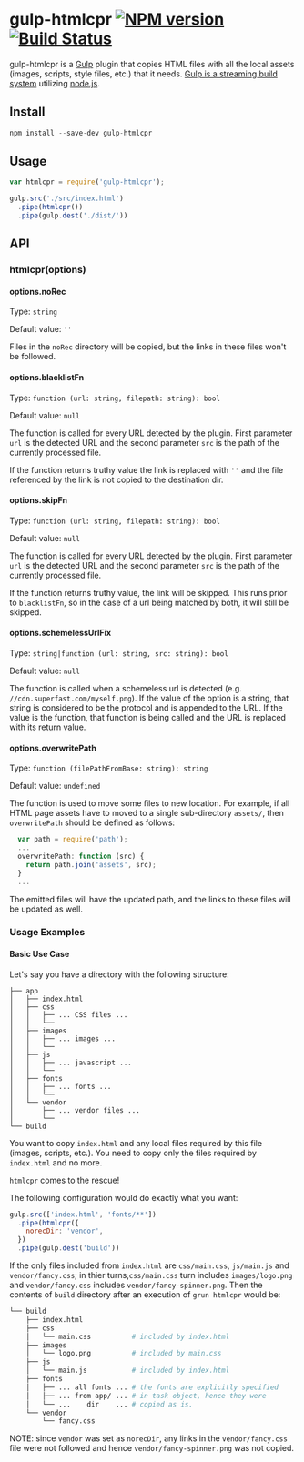 # gulp-htmlcpr [![NPM version](https://badge.fury.io/js/gulp-htmlcpr.png)](http://badge.fury.io/js/gulp-htmlcpr) [![Build Status](https://travis-ci.org/PlanitarInc/gulp-htmlcpr.svg?branch=master)](https://travis-ci.org/PlanitarInc/gulp-htmlcpr)

gulp-htmlcpr is a [Gulp](https://github.com/gulpjs/gulp) plugin that
copies HTML files with all the local assets (images, scripts, style files, etc.)
that it needs.
[Gulp is a streaming build system](https://github.com/gulpjs/gulp) utilizing
[node.js](http://nodejs.org/).

## Install

```javascript
npm install --save-dev gulp-htmlcpr
```

## Usage

```js
var htmlcpr = require('gulp-htmlcpr');

gulp.src('./src/index.html')
  .pipe(htmlcpr())
  .pipe(gulp.dest('./dist/'))
```

## API

### htmlcpr(options)

#### options.noRec

Type: `string`

Default value: `''`

Files in the `noRec` directory will be copied, but the links in these files
won't be followed.

#### options.blacklistFn

Type: `function (url: string, filepath: string): bool`

Default value: `null`

The function is called for every URL detected by the plugin.
First parameter `url` is the detected URL and the second parameter `src`
is the path of the currently processed file.

If the function returns truthy value the link is replaced with `''`
and the file referenced by the link is not copied to the destination dir.

#### options.skipFn

Type: `function (url: string, filepath: string): bool`

Default value: `null`

The function is called for every URL detected by the plugin.
First parameter `url` is the detected URL and the second parameter `src`
is the path of the currently processed file.

If the function returns truthy value, the link will be skipped. This runs
prior to `blacklistFn`, so in the case of a url being matched by both, it will
still be skipped.


#### options.schemelessUrlFix

Type: `string|function (url: string, src: string): bool`

Default value: `null`

The function is called when a schemeless url is detected
(e.g.  `//cdn.superfast.com/myself.png`). If the value of the option is a
string, that string is considered to be the protocol and is appended to the URL.
If the value is the function, that function is being called and the URL is
replaced with its return value.

#### options.overwritePath

Type: `function (filePathFromBase: string): string`

Default value: `undefined`

The function is used to move some files to new location. For example, if
all HTML page assets have to moved to a single sub-directory `assets/`,
then `overwritePath` should be defined as follows:

```js
  var path = require('path');
  ...
  overwritePath: function (src) {
    return path.join('assets', src);
  }
  ...
```

The emitted files will have the updated path, and the links to these files
will be updated as well.

### Usage Examples

#### Basic Use Case

Let's say you have a directory with the following structure:

```
├── app
│   ├── index.html
│   ├── css
│   │   ├── ... CSS files ...
│   │   └──
│   ├── images
│   │   ├── ... images ...
│   │   └──
│   ├── js
│   │   ├── ... javascript ...
│   │   └──
│   ├── fonts
│   │   ├── ... fonts ...
│   │   └──
│   └── vendor
│       ├── ... vendor files ...
│       └──
└── build
```

You want to copy `index.html` and any local files required by this file (images,
scripts, etc.). You need to copy only the files required by `index.html` and no
more.

`htmlcpr` comes to the rescue!

The following configuration would do exactly what you want:

```js
gulp.src(['index.html', 'fonts/**'])
  .pipe(htmlcpr({
    norecDir: 'vendor',
  })
  .pipe(gulp.dest('build'))
```

If the only files included from `index.html` are `css/main.css`,
`js/main.js` and `vendor/fancy.css`;
in thier turns,`css/main.css` turn includes `images/logo.png`
and `vendor/fancy.css` includes `vendor/fancy-spinner.png`.
Then the contents of `build` directory after an execution of `grun htmlcpr` would be:


```sh
└── build
    ├── index.html
    ├── css
    │   └── main.css          # included by index.html
    ├── images
    │   └── logo.png          # included by main.css
    ├── js
    │   └── main.js           # included by index.html
    ├── fonts
    │   ├── ... all fonts ... # the fonts are explicitly specified
    │   ├── ... from app/ ... # in task object, hence they were
    │   └── ...    dir    ... # copied as is.
    └── vendor
        └── fancy.css
```

NOTE: since `vendor` was set as `norecDir`, any links in the `vendor/fancy.css`
file were not followed and hence `vendor/fancy-spinner.png` was not copied.
